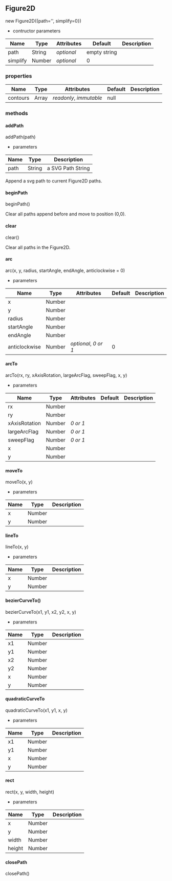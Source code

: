 ## Figure2D

new Figure2D({path='', simplify=0})

- contructor parameters

| Name | Type | Attributes | Default | Description |
| --- | --- | --- | --- | --- |
| path | String | _optional_ | empty string | |
| simplify | Number | _optional_ | 0 | |

### properties

| Name | Type | Attributes | Default | Description |
| --- | --- | --- | --- | --- |
| contours | Array | _readonly_, _immutable_ | null | |

### methods

#### addPath

addPath(path)

- parameters

| Name | Type | Description |
| --- | --- | --- |
| path | String | a SVG Path String |

Append a svg path to current Figure2D paths.

#### beginPath

beginPath()

Clear all paths append before and move to position (0,0).

#### clear

clear()

Clear all paths in the Figure2D.

#### arc

arc(x, y, radius, startAngle, endAngle, anticlockwise = 0)

- parameters

| Name | Type | Attributes | Default | Description |
| --- | --- | --- | --- | --- |
| x | Number |  |  |  |
| y | Number |  |  |  |
| radius | Number |  |  |  |
| startAngle | Number |  |  |  |
| endAngle | Number |  |  |  |
| anticlockwise | Number | _optional_, _0 or 1_ | 0 |  |

#### arcTo

arcTo(rx, ry, xAxisRotation, largeArcFlag, sweepFlag, x, y)

- parameters

| Name | Type | Attributes | Default | Description |
| --- | --- | --- | --- | --- |
| rx | Number |  |  |  |
| ry | Number |  |  |  |
| xAxisRotation | Number | _0 or 1_ |  |  |
| largeArcFlag | Number | _0 or 1_ |  |  |
| sweepFlag | Number | _0 or 1_  | |  |
| x | Number |  |  |  |
| y | Number |  |  |  |

#### moveTo

moveTo(x, y)

- parameters

| Name | Type | Description |
| --- | --- | --- |
| x | Number | |
| y | Number | |


#### lineTo

lineTo(x, y)

- parameters

| Name | Type | Description |
| --- | --- | --- |
| x | Number | |
| y | Number | |

#### bezierCurveTo()

bezierCurveTo(x1, y1, x2, y2, x, y)

- parameters

| Name | Type | Description |
| --- | --- | --- |
| x1 | Number | |
| y1 | Number | |
| x2 | Number | |
| y2 | Number | |
| x | Number | |
| y | Number | |

#### quadraticCurveTo

quadraticCurveTo(x1, y1, x, y)

- parameters

| Name | Type | Description |
| --- | --- | --- |
| x1 | Number | |
| y1 | Number | |
| x | Number | |
| y | Number | |

#### rect

rect(x, y, width, height)

- parameters

| Name | Type | Description |
| --- | --- | --- |
| x | Number | |
| y | Number | |
| width | Number | |
| height | Number | |

#### closePath

closePath()